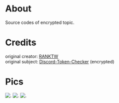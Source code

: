 # About

Source codes of encrypted topic.

# Credits

original creator: [RANKTW](https://github.com/RANKTW)<br>
original subject: [Discord-Token-Checker](https://github.com/RANKTW/Discord-Token-Checker) (encrypted)

# Pics

![.](https://user-images.githubusercontent.com/37373560/73079022-6b3d0d80-3efe-11ea-9dd3-64b23dd78555.png)
![.](https://file.coffee/u/74O8vJrOqL.gif)
![.](https://file.coffee/u/ug2VXgrHz.gif)
